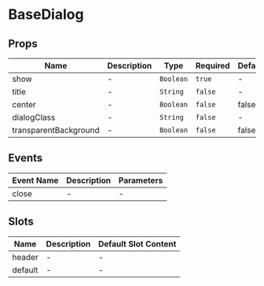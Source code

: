 # BaseDialog

## Props

<!-- @vuese:BaseDialog:props:start -->
|Name|Description|Type|Required|Default|
|---|---|---|---|---|
|show|-|`Boolean`|`true`|-|
|title|-|`String`|`false`|-|
|center|-|`Boolean`|`false`|false|
|dialogClass|-|`String`|`false`|-|
|transparentBackground|-|`Boolean`|`false`|false|

<!-- @vuese:BaseDialog:props:end -->


## Events

<!-- @vuese:BaseDialog:events:start -->
|Event Name|Description|Parameters|
|---|---|---|
|close|-|-|

<!-- @vuese:BaseDialog:events:end -->


## Slots

<!-- @vuese:BaseDialog:slots:start -->
|Name|Description|Default Slot Content|
|---|---|---|
|header|-|-|
|default|-|-|

<!-- @vuese:BaseDialog:slots:end -->


